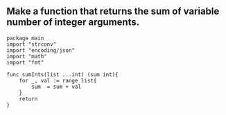 ## Make a function that returns the sum of variable number of integer arguments.

```golang
package main
import "strconv"
import "encoding/json"
import "math"
import "fmt"

func sumInts(list ...int) (sum int){
	for _, val := range list{
        sum  = sum + val
    }
    return
}
```

